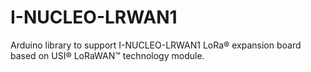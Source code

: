 # I-NUCLEO-LRWAN1
Arduino library to support I-NUCLEO-LRWAN1 LoRa® expansion board based on USI® LoRaWAN™ technology module.
